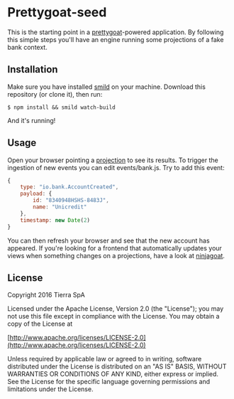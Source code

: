# Prettygoat-seed

This is the starting point in a [prettygoat](https://github.com/tierratelematics/prettygoat)-powered application.
By following this simple steps you'll have an engine running some projections of a fake bank context.

## Installation

Make sure you have installed [smild](https://github.com/mtfranchetto/smild) on your machine.
Download this repository (or clone it), then run:

`
$ npm install && smild watch-build
`

And it's running!

## Usage

Open your browser pointing a [projection](http://localhost:3000/projections/accounts/list) to see its results.
To trigger the ingestion of new events you can edit events/bank.js. Try to add this event:

```javascript
{
    type: "io.bank.AccountCreated",
    payload: {
        id: "8340948HSHS-8483J",
        name: "Unicredit"
    },
    timestamp: new Date(2)
}
```

You can then refresh your browser and see that the new account has appeared.
If you're looking for a frontend that automatically updates your views when something changes on a projections, have a look at [ninjagoat](https://github.com/tierratelematics/ninjagoat-seed).

## License

Copyright 2016 Tierra SpA

Licensed under the Apache License, Version 2.0 (the "License");
you may not use this file except in compliance with the License.
You may obtain a copy of the License at

[http://www.apache.org/licenses/LICENSE-2.0](http://www.apache.org/licenses/LICENSE-2.0)

Unless required by applicable law or agreed to in writing, software
distributed under the License is distributed on an "AS IS" BASIS,
WITHOUT WARRANTIES OR CONDITIONS OF ANY KIND, either express or implied.
See the License for the specific language governing permissions and
limitations under the License.